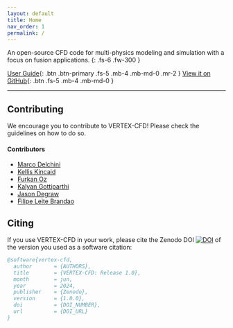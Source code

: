 ```yaml
---
layout: default
title: Home
nav_order: 1
permalink: /
---
```


An open-source CFD code for multi-physics modeling and simulation with a focus on fusion applications.
{: .fs-6 .fw-300 }

[User Guide](docs/index.html){: .btn .btn-primary .fs-5 .mb-4 .mb-md-0 .mr-2 }
[View it on GitHub](https://github.com/ORNL/VERTEX-CFD){: .btn .fs-5 .mb-4 .mb-md-0 }

---

## Contributing
We encourage you to contribute to VERTEX-CFD! Please check the guidelines on how to do so.

#### Contributors
- [Marco Delchini](https://www.ornl.gov/staff-profile/marc-olivier-delchini)
- [Kellis Kincaid](https://www.ornl.gov/staff-profile/kellis-c-kincaid)
- [Furkan Oz](https://www.ornl.gov/staff-profile/furkan-oz)
- [Kalyan Gottiparthi](https://www.ornl.gov/staff-profile/kalyan-c-gottiparthi)
- [Jason Degraw](https://www.ornl.gov/staff-profile/jason-w-degraw)
- [Filipe Leite Brandao](https://www.ornl.gov/staff-profile/filipe-leite-brandao)

## Citing
If you use VERTEX-CFD in your work, please cite the Zenodo DOI [![DOI](DOI_NUMBER)](DOI_NUMBER) of the version you used as a software citation:
```bibtex
@software{vertex-cfd,
  author       = {AUTHORS},
  title        = {VERTEX-CFD: Release 1.0},
  month        = jun,
  year         = 2024,
  publisher    = {Zenodo},
  version      = {1.0.0},
  doi          = {DOI_NUMBER},
  url          = {DOI_URL}
}
```
